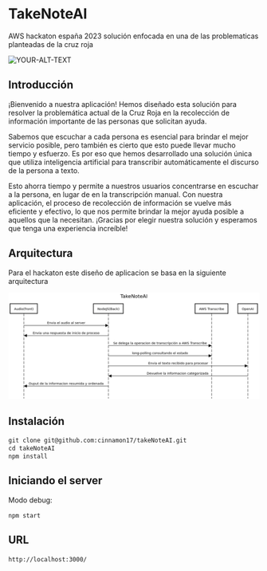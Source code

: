 # TakeNoteAI
AWS hackaton españa 2023 solución enfocada en una de las problematicas planteadas de la cruz roja



<picture>
 <source media="(prefers-color-scheme: dark)" srcset="https://ww1.freelogovectors.net/wp-content/uploads/2017/05/cruz-roja-logo.png?lossy=1&w=2560&ssl=1">
 <source media="(prefers-color-scheme: light)" srcset="https://ww1.freelogovectors.net/wp-content/uploads/2017/05/cruz-roja-logo.png?lossy=1&w=2560&ssl=1">
 <img alt="YOUR-ALT-TEXT" src="https://ww1.freelogovectors.net/wp-content/uploads/2017/05/cruz-roja-logo.png?lossy=1&w=2560&ssl=1">
</picture>


## Introducción

¡Bienvenido a nuestra aplicación! Hemos diseñado esta solución para resolver la problemática actual de la Cruz Roja en la recolección de información importante de las personas que solicitan ayuda.

Sabemos que escuchar a cada persona es esencial para brindar el mejor servicio posible, pero también es cierto que esto puede llevar mucho tiempo y esfuerzo. Es por eso que hemos desarrollado una solución única que utiliza inteligencia artificial para transcribir automáticamente el discurso de la persona a texto.

Esto ahorra tiempo y permite a nuestros usuarios concentrarse en escuchar a la persona, en lugar de en la transcripción manual. Con nuestra aplicación, el proceso de recolección de información se vuelve más eficiente y efectivo, lo que nos permite brindar la mejor ayuda posible a aquellos que la necesitan.
¡Gracias por elegir nuestra solución y esperamos que tenga una experiencia increíble!

## Arquitectura

Para el hackaton este diseño de aplicacion se basa en la siguiente arquitectura

<picture>
 <source media="(prefers-color-scheme: dark)" srcset="https://raw.githubusercontent.com/cinnamon17/takeNoteAI/basic-workflow/TakeNoteAI.png">
 <source media="(prefers-color-scheme: light)" srcset="https://raw.githubusercontent.com/cinnamon17/takeNoteAI/basic-workflow/TakeNoteAI.png">
 <img alt="YOUR-ALT-TEXT" src="https://raw.githubusercontent.com/cinnamon17/takeNoteAI/basic-workflow/TakeNoteAI.png">
</picture>

## Instalación 

```
git clone git@github.com:cinnamon17/takeNoteAI.git
cd takeNoteAI
npm install
```

## Iniciando el server

Modo debug:
```
npm start
```
## URL

```
http://localhost:3000/
```

